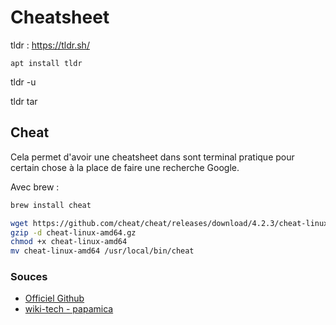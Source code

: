 # Cheatsheet

tldr : https://tldr.sh/

`apt install tldr`

tldr -u

tldr tar

## Cheat 

Cela permet d'avoir une cheatsheet dans sont terminal pratique pour certain chose à la place de faire une recherche Google.

Avec brew :

```bash
brew install cheat
```

```bash
wget https://github.com/cheat/cheat/releases/download/4.2.3/cheat-linux-amd64.gz
gzip -d cheat-linux-amd64.gz
chmod +x cheat-linux-amd64
mv cheat-linux-amd64 /usr/local/bin/cheat
```

### Souces

- [Officiel Github](https://github.com/cheat/cheat)
- [wiki-tech - papamica](https://www.tech2tech.fr/mon-terminal-ideal/)